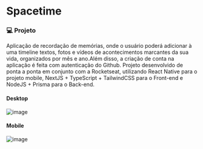 # Spacetime

### 💻 Projeto

Aplicação de recordação de memórias, onde o usuário poderá adicionar à uma timeline textos, fotos e vídeos de acontecimentos marcantes da sua vida, organizados por mês e ano.Além disso, a criação de conta na aplicação é feita com autenticação do Github.
Projeto desenvolvido de ponta a ponta em conjunto com a Rocketseat, utilizando React Native para o projeto mobile, NextJS + TypeScript + TailwindCSS para o Front-end e NodeJS + Prisma para o Back-end. 

#### Desktop
![image](https://github.com/emillyperin/Spacetime/assets/91609575/cf1bd5d1-7e2a-4eac-b623-6215692f7535)

#### Mobile
![image](https://github.com/emillyperin/Spacetime/assets/91609575/404c7ff8-b36a-4ded-88d7-cc2469f85bd3)


